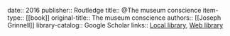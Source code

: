 date:: 2016
publisher:: Routledge
title:: @The museum conscience
item-type:: [[book]]
original-title:: The museum conscience
authors:: [[Joseph Grinnell]]
library-catalog:: Google Scholar
links:: [Local library](zotero://select/library/items/NBSTDDXN), [Web library](https://www.zotero.org/users/6520516/items/NBSTDDXN)
